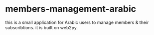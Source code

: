 members-management-arabic
=========================

this is a small application for Arabic users to manage members &amp; their subscribtions. it is built on web2py.
